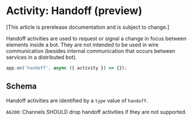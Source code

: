 # Activity: Handoff (preview)

[This article is prerelease documentation and is subject to change.]

Handoff activities are used to request or signal a change in focus between elements inside a bot. They are not intended to be used in wire communication (besides internal communication that occurs between services in a distributed bot).

```typescript
app.on('handoff', async ({ activity }) => {});
```

## Schema

Handoff activities are identified by a `type` value of `handoff`.

`A6200`: Channels SHOULD drop handoff activities if they are not supported.